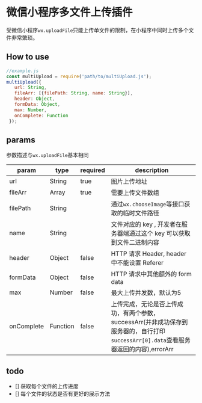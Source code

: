 # 微信小程序多文件上传插件
受微信小程序`wx.uploadFile`只能上传单文件的限制，在小程序中同时上传多个文件非常繁琐。
## How to use
```js
//example.js
const multiUpload = require('path/to/multiUpload.js');
multiUpload({
   url: String,
   fileArr: [{filePath: String, name: String}],
   header: Object, 
   formData: Object,
   max: Number, 
   onComplete: Function 
 });
```
## params
参数描述与`wx.uploadFile`基本相同

| param | type | required | description |
| -------------- | ---------- | --------- | -------- |
| url | String | true | 图片上传地址 |
| fileArr | Array | true | 需要上传文件数组 |
| filePath | String|  | 通过`wx.chooseImage`等接口获取的临时文件路径 |
| name | String |  | 文件对应的 key , 开发者在服务器端通过这个 key 可以获取到文件二进制内容 |
| header | Object | false | HTTP 请求 Header, header 中不能设置 Referer |
| formData	| Object |	false |	HTTP 请求中其他额外的 form data |
| max | Number | false | 最大上传并发数，默认为5 |
| onComplete | Function | false | 上传完成，无论是否上传成功，有两个参数，successArr(并非成功保存到服务器的，自行打印`successArr[0].data`查看服务器返回的内容),errorArr |

## todo
- [] 获取每个文件的上传进度
- [] 每个文件的状态是否有更好的展示方法
